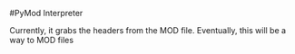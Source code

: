 #PyMod Interpreter

Currently, it grabs the headers from the MOD file. Eventually, this will be a way to MOD files 

